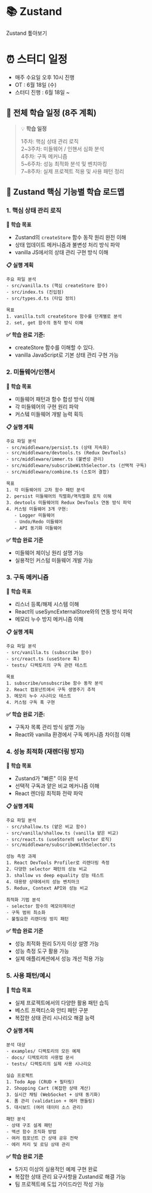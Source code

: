 # 📚 Zustand
Zustand 톺아보기

# ⏰ 스터디 일정
- 매주 수요일 오후 10시 진행
- OT : 6월 18일 (수)
- 스터디 진행 : 6월 18일 ~

## 📅 전체 학습 일정 (8주 계획)
> 💡 **학습 일정**    
> 
> 1주차: 핵심 상태 관리 로직    
> 2~3주차: 미들웨어 / 인핸서 심화 분석    
> 4주차: 구독 메커니즘    
> 5~6주차: 성능 최적화 분석 및 벤치마킹     
> 7~8주차: 실제 프로젝트 적용 및 사용 패턴 정리 


## 🎯 Zustand 핵심 기능별 학습 로드맵

### **1. 핵심 상태 관리 로직**

**🎯 학습 목표**

- Zustand의 `createStore` 함수 동작 원리 완전 이해
- 상태 업데이트 메커니즘과 불변성 처리 방식 파악
- vanilla JS에서의 상태 관리 구현 방식 이해


**📋 실행 계획**

```tsx
주요 파일 분석
- src/vanilla.ts (핵심 createStore 함수)
- src/index.ts (진입점)
- src/types.d.ts (타입 정의)

목표
1. vanilla.ts의 createStore 함수를 단계별로 분석
2. set, get 함수의 동작 방식 이해

```

**✅ 학습 완료 기준:**

- createStore 함수를 이해할 수 있다.
- vanilla JavaScript로 기본 상태 관리 구현 가능

### **2. 미들웨어/인핸서**

**🎯 학습 목표**

- 미들웨어 패턴과 함수 합성 방식 이해
- 각 미들웨어의 구현 원리 파악
- 커스텤 미들웨어 개발 능력 획득

**📋 실행 계획**

```tsx
주요 파일 분석
- src/middleware/persist.ts (상태 지속화)
- src/middleware/devtools.ts (Redux DevTools)
- src/middleware/immer.ts (불변성 관리)
- src/middleware/subscribeWithSelector.ts (선택적 구독)
- src/middleware/combine.ts (스토어 결합)

목표
1. 각 미들웨어의 고차 함수 패턴 분석
2. persist 미들웨어의 직렬화/역직렬화 로직 이해
3. devtools 미들웨어의 Redux DevTools 연동 방식 파악
4. 커스텀 미들웨어 3개 구현:
   - Logger 미들웨어
   - Undo/Redo 미들웨어
   - API 동기화 미들웨어

```

**✅ 학습 완료 기준**

- 미들웨어 체이닝 원리 설명 가능
- 실용적인 커스텀 미들웨어 개발 가능

### **3. 구독 메커니즘**

**🎯 학습 목표**

- 리스너 등록/해제 시스템 이해
- React의 useSyncExternalStore와의 연동 방식 파악
- 메모리 누수 방지 메커니즘 이해

**📋 실행 계획**

```tsx
주요 파일 분석
- src/vanilla.ts (subscribe 함수)
- src/react.ts (useStore 훅)
- tests/ 디렉토리의 구독 관련 테스트

목표
1. subscribe/unsubscribe 함수 동작 분석
2. React 컴포넌트에서 구독 생명주기 추적
3. 메모리 누수 시나리오 테스트
4. 커스텀 구독 훅 구현

```

**✅ 학습 완료 기준:**

- 구독자 목록 관리 방식 설명 가능
- React와 vanilla 환경에서 구독 메커니즘 차이점 이해

### **4. 성능 최적화 (재렌더링 방지)**

**🎯 학습 목표**

- Zustand가 "빠른" 이유 분석
- 선택적 구독과 얕은 비교 메커니즘 이해
- React 렌더링 최적화 전략 파악

**📋 실행 계획**

```tsx
주요 파일 분석
- src/shallow.ts (얕은 비교 함수)
- src/vanilla/shallow.ts (vanilla 얕은 비교)
- src/react.ts (useStore의 selector 로직)
- src/middleware/subscribeWithSelector.ts

성능 측정 과제
1. React DevTools Profiler로 리렌더링 측정
2. 다양한 selector 패턴의 성능 비교
3. shallow vs deep equality 성능 테스트
4. 대용량 상태에서의 성능 벤치마크
5. Redux, Context API와 성능 비교

최적화 기법 분석
- selector 함수의 메모이제이션
- 구독 범위 최소화
- 불필요한 리렌더링 방지 패턴

```

**✅ 학습 완료 기준**

- 성능 최적화 원리 5가지 이상 설명 가능
- 성능 측정 도구 활용 가능
- 실제 애플리케션에서 성능 개선 적용 가능

### **5. 사용 패턴/예시**

**🎯 학습 목표**

- 실제 프로젝트에서의 다양한 활용 패턴 습득
- 베스트 프랙티스와 안티 패턴 구분
- 복잡한 상태 관리 시나리오 해결 능력

**📋 실행 계획**

```tsx
분석 대상
- examples/ 디렉토리의 모든 예제
- docs/ 디렉토리의 사용법 문서
- tests/ 디렉토리의 실제 사용 시나리오

실습 프로젝트
1. Todo App (CRUD + 필터링)
2. Shopping Cart (복잡한 상태 계산)
3. 실시간 채팅 (WebSocket + 상태 동기화)
4. 폼 관리 (validation + 에러 핸들링)
5. 대시보드 (여러 데이터 소스 관리)

패턴 분석
- 상태 구조 설계 패턴
- 액션 함수 조직화 방법
- 여러 컴포넌트 간 상태 공유 전략
- 에러 처리 및 로딩 상태 관리
```

**✅ 학습 완료 기준**

- 5가지 이상의 실용적인 예제 구현 완료
- 복잡한 상태 관리 요구사항을 Zustand로 해결 가능
- 팀 프로젝트에 도입 가이드라인 작성 가능